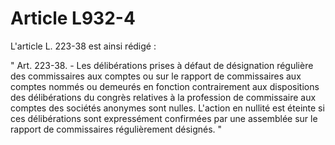 # Article L932-4

L'article L. 223-38 est ainsi rédigé :

" Art. 223-38. - Les délibérations prises à défaut de désignation régulière des commissaires aux comptes ou sur le rapport de commissaires aux comptes nommés ou demeurés en fonction contrairement aux dispositions des délibérations du congrès relatives à la profession de commissaire aux comptes des sociétés anonymes sont nulles. L'action en nullité est éteinte si ces délibérations sont expressément confirmées par une assemblée sur le rapport de commissaires régulièrement désignés. "
